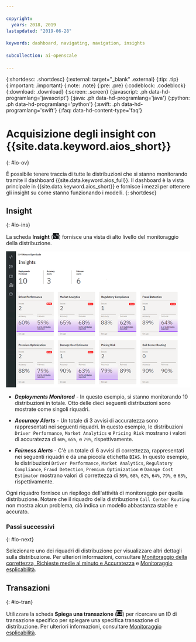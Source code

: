 ```yaml
---

copyright:
  years: 2018, 2019
lastupdated: "2019-06-28"

keywords: dashboard, navigating, navigation, insights

subcollection: ai-openscale

---
```


{:shortdesc: .shortdesc}
{:external: target="_blank" .external}
{:tip: .tip}
{:important: .important}
{:note: .note}
{:pre: .pre}
{:codeblock: .codeblock}
{:download: .download}
{:screen: .screen}
{:javascript: .ph data-hd-programlang='javascript'}
{:java: .ph data-hd-programlang='java'}
{:python: .ph data-hd-programlang='python'}
{:swift: .ph data-hd-programlang='swift'}
{:faq: data-hd-content-type='faq'}

# Acquisizione degli insight con {{site.data.keyword.aios_short}}
{: #io-ov}

È possibile tenere traccia di tutte le distribuzioni che si stanno monitorando tramite il dashboard {{site.data.keyword.aios_full}}. Il dashboard è la vista principale in {{site.data.keyword.aios_short}} e fornisce i mezzi per ottenere gli insight su come stanno funzionando i modelli.
{: shortdesc}

## Insight
{: #io-ins}

La scheda **Insight** (![dashboard Insight](images/insight-dash-tab.png)) fornisce una vista di alto livello del monitoraggio della distribuzione.

  ![dashboard Insight](images/insight-dashboard.png)

- ***Deployments Monitored*** - In questo esempio, si stanno monitorando 10 distribuzioni in totale. Otto delle dieci seguenti distribuzioni sono mostrate come singoli riquadri.

- ***Accuracy Alerts*** - Un totale di 3 avvisi di accuratezza sono rappresentati nei seguenti riquadri. In questo esempio, le distribuzioni `Driver Performance`, `Market Analytics` e `Pricing Risk` mostrano i valori di accuratezza di `60%`, `65%`,  e `79%`, rispettivamente.

- ***Fairness Alerts*** - C'è un totale di 6 avvisi di correttezza, rappresentati nei seguenti riquadri e da una piccola etichetta `BIAS`. In questo esempio, le distribuzioni `Driver Performance`, `Market Analytics`, `Regulatory Compliance`, `Fraud Detection`, `Premium Optimization` e `Damage Cost Estimator` mostrano valori di correttezza di `59%`, `68%`, `62%`, `64%`, `79%`, e `63%`, rispettivamente.

Ogni riquadro fornisce un riepilogo dell'attività di monitoraggio per quella distribuzione. Notare che il riquadro della distribuzione `Call Center Routing` non mostra alcun problema, ciò indica un modello abbastanza stabile e accurato.

### Passi successivi
{: #io-next}

Selezionare uno dei riquadri di distribuzione per visualizzare altri dettagli sulla distribuzione. Per ulteriori informazioni, consultare [Monitoraggio della correttezza, Richieste medie al minuto e Accuratezza](/docs/services/ai-openscale?topic=ai-openscale-it-ov) e [Monitoraggio esplicabilità](/docs/services/ai-openscale?topic=ai-openscale-ie-ov).



## Transazioni
{: #io-tran}

Utilizzare la scheda **Spiega una transazione** (![scheda Spiega una transazione](images/insight-transact-tab.png)) per ricercare un ID di transazione specifico per spiegare una specifica transazione di distribuzione. Per ulteriori informazioni, consultare [Monitoraggio esplicabilità](/docs/services/ai-openscale?topic=ai-openscale-ie-ov).



